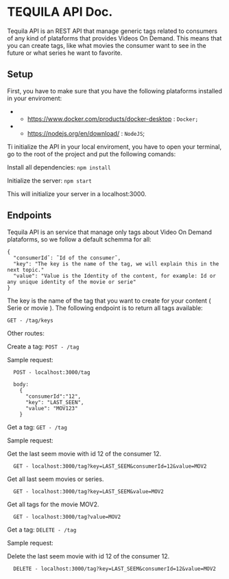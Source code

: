 # TEQUILA API Doc.

Tequila API is an REST API that manage generic tags related to consumers of any kind of plataforms that provides Videos On Demand. This means that you can create tags, like what movies the consumer want to see in the future or what series he want to favorite. 

## Setup

First, you have to make sure that you have the following plataforms installed in your enviroment:

- * https://www.docker.com/products/docker-desktop : `Docker;`
- * https://nodejs.org/en/download/ : `NodeJS`;

Ti initialize the API in your local enviroment, you have to open your terminal, go to the root of the project and put the following comands:

Install all dependencies:
```npm install```

Initialize the server:
```npm start```

This will initialize your server in a localhost:3000.

## Endpoints

Tequila API is an service that manage only tags about Video On Demand plataforms, so we follow a default schemma for all:

```
{
  "consumerId˜: ˜Id of the consumer˜,
  "key": "The key is the name of the tag, we will explain this in the next topic."
  "value": "Value is the Identity of the content, for example: Id or any unique identity of the movie or serie"
}
```

The key is the name of the tag that you want to create for your content ( Serie or movie ). The following endpoint is to return all tags available:

``` GET - /tag/keys ``` 

Other routes:

Create a tag:
```POST - /tag```

Sample request: 

```
  POST - localhost:3000/tag
  
  body: 
    {
      "consumerId":"12",
      "key": "LAST_SEEN",
      "value": "MOV123"
    }
``` 

Get a tag:
```GET - /tag```

Sample request: 

Get the last seem movie with id 12 of the consumer 12.
```
  GET - localhost:3000/tag?key=LAST_SEEM&consumerId=12&value=MOV2
``` 

Get all last seem movies or series.
```
  GET - localhost:3000/tag?key=LAST_SEEM&value=MOV2
``` 

Get all tags for the movie MOV2.
```
  GET - localhost:3000/tag?value=MOV2
``` 

Get a tag:
```DELETE - /tag```

Sample request: 

Delete the last seem movie with id 12 of the consumer 12.
```
  DELETE - localhost:3000/tag?key=LAST_SEEM&consumerId=12&value=MOV2
``` 








